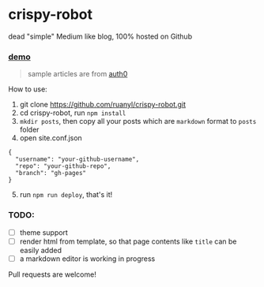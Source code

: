 # crispy-robot
dead "simple" Medium like blog, 100% hosted on Github

### [demo](http://b.lili.li/crispy-robot)
> sample articles are from [auth0](https://auth0.com/blog)

How to use:

1. git clone https://github.com/ruanyl/crispy-robot.git
2. cd crispy-robot, run `npm install`
3. `mkdir posts`, then copy all your posts which are `markdown` format to `posts` folder
4. open site.conf.json

  ```
  {
    "username": "your-github-username",
    "repo": "your-github-repo",
    "branch": "gh-pages"
  }
  ```
5. run `npm run deploy`, that's it!

### TODO:
- [ ] theme support
- [ ] render html from template, so that page contents like `title` can be easily added
- [ ] a markdown editor is working in progress

Pull requests are welcome!
